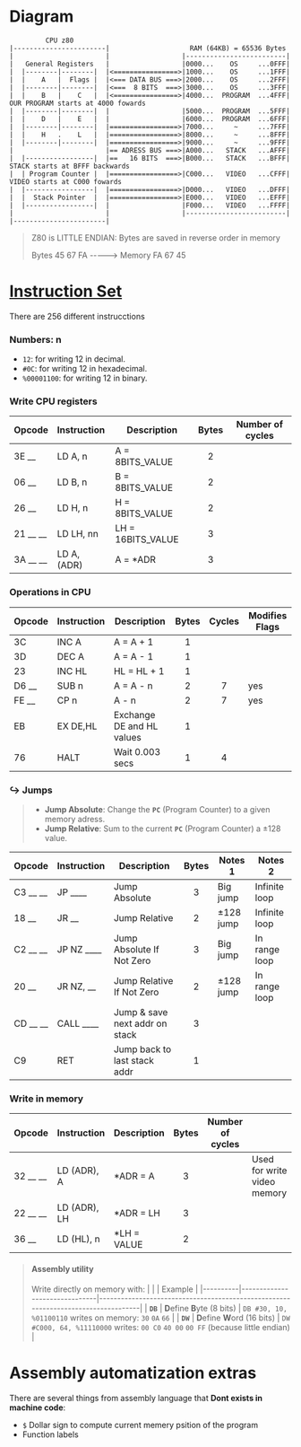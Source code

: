 

# Diagram

```
         CPU z80
|-----------------------|                    RAM (64KB) = 65536 Bytes
|                       |                  |-------------------------|
|   General Registers   |                  |0000...    OS     ...0FFF|
|  |--------|--------|  |<================>|1000...    OS     ...1FFF|
|  |    A   |  Flags |  |<=== DATA BUS ===>|2000...    OS     ...2FFF|
|  |--------|--------|  |<===  8 BITS  ===>|3000...    OS     ...3FFF|
|  |    B   |    C   |  |<================>|4000...  PROGRAM  ...4FFF| OUR PROGRAM starts at 4000 fowards
|  |--------|--------|  |                  |5000...  PROGRAM  ...5FFF|
|  |    D   |    E   |  |                  |6000...  PROGRAM  ...6FFF|
|  |--------|--------|  |=================>|7000...     ~     ...7FFF|
|  |    H   .    L   |  |=================>|8000...     ~     ...8FFF|
|  |--------|--------|  |=================>|9000...     ~     ...9FFF|
|                       |== ADRESS BUS ===>|A000...   STACK   ...AFFF|
|  |-----------------|  |==   16 BITS  ===>|B000...   STACK   ...BFFF| STACK starts at BFFF backwards
|  | Program Counter |  |=================>|C000...   VIDEO   ...CFFF| VIDEO starts at C000 fowards
|  |-----------------|  |=================>|D000...   VIDEO   ...DFFF|
|  |  Stack Pointer  |  |=================>|E000...   VIDEO   ...EFFF|
|  |-----------------|  |                  |F000...   VIDEO   ...FFFF|
|                       |                  |-------------------------|
|-----------------------|
```

> Z80 is LITTLE ENDIAN: Bytes are saved in reverse order in memory
> 
> Bytes 45 67 FA -----> Memory FA 67 45


# [Instruction Set](https://clrhome.org/table)

There are 256 different instrucctions

### Numbers: n
- `12`: for writing 12 in decimal.
- `#0C`: for writing 12 in hexadecimal.
- `%00001100`: for writing 12 in binary.

### Write CPU registers

| Opcode   | Instruction  | Description         | Bytes | Number of cycles |
|:---------|:-------------|---------------------|:-----:|------------------|
| 3E __    | LD A, n      | A = 8BITS_VALUE     |   2   |                  |
| 06 __    | LD B, n      | B = 8BITS_VALUE     |   2   |                  |
| 26 __    | LD H, n      | H = 8BITS_VALUE     |   2   |                  |
| 21 __ __ | LD LH, nn    | LH = 16BITS_VALUE   |   3   |                  |
| 3A __ __ | LD A, (ADR)  | A = *ADR            |   3   |                  |


### Operations in CPU

| Opcode   | Instruction  | Description         | Bytes | Cycles | Modifies Flags |
|:---------|:-------------|---------------------|:-----:|:------:|----------------|
| 3C       | INC A        | A = A + 1           |   1   |        |     |
| 3D       | DEC A        | A = A - 1           |   1   |        |     |
| 23       | INC HL       | HL = HL + 1         |   1   |        |     |
| D6 __    | SUB n        | A = A - n           |   2   |  7     | yes |
| FE __    | CP n         | A - n               |   2   |  7     | yes |
| EB       | EX DE,HL     | Exchange DE and HL values |1|        |     |
| 76       | HALT         | Wait 0.003 secs     |   1   |   4    |     |


### ↪️ Jumps

> - **Jump Absolute**: Change the **`PC`** (Program Counter) to a given memory adress.
> - **Jump Relative**: Sum to the current **`PC`** (Program Counter) a ±128 value.

| Opcode   | Instruction  | Description                    | Bytes | Notes 1   | Notes 2       |
|:---------|:-------------|--------------------------------|:-----:|-----------|---------------|
| C3 __ __ | JP ____      | Jump Absolute                  |   3   | Big jump  | Infinite loop |
| 18 __    | JR __        | Jump Relative                  |   2   | ±128 jump | Infinite loop |
| C2 __ __ | JP NZ ____   | Jump Absolute If Not Zero      |   3   | Big jump  | In range loop |
| 20 __    | JR NZ, __    | Jump Relative If Not Zero      |   2   | ±128 jump | In range loop |
| CD __ __ | CALL ____    | Jump & save next addr on stack |   3   |           |               |
| C9       | RET          | Jump back to last stack addr   |   1   |           |               |


### Write in memory

| Opcode   | Instruction  | Description         | Bytes | Number of cycles |                             |
|:---------|:-------------|---------------------|:-----:|------------------|-----------------------------|
| 32 __ __ | LD (ADR), A  | *ADR = A            |   3   |                  | Used for write video memory |
| 22 __ __ | LD (ADR), LH | *ADR = LH           |   3   |                  |                             |
| 36 __    | LD (HL), n   | *LH = VALUE         |   2   |                  |                             |

> #### Assembly utility
> Write directly on memory with:
> |          |                               | Example                                                                           |
> |----------|-------------------------------|-----------------------------------------------------------------------------------|
> | **`DB`** | **D**efine **B**yte (8 bits)  | `DB #30, 10, %01100110` writes on memory: `30` `0A` `66`                          |
> | **`DW`** | **D**efine **W**ord (16 bits) | `DW #C000, 64, %11110000` writes: `00 C0` `40 00` `00 FF` (because little endian) |  

# Assembly automatization extras

There are several things from assembly language that **Dont exists in machine code**:

- `$` Dollar sign to compute current memery psition of the program
- Function labels





